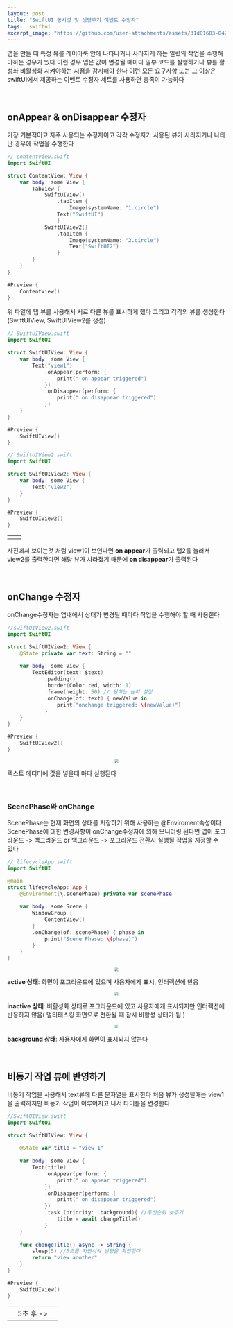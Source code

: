 ```yaml
---
layout: post
title: "SwiftUI 동시성 및 생명주기 이벤트 수정자"
tags:  swiftui 
excerpt_image: "https://github.com/user-attachments/assets/31d01603-8427-4c7f-9fd0-54d4431d316b"
---
```


앱을 만들 때 특정 뷰를 레이아룩 안에 나타나거나 사라지게 하는 일련의 작업을 수행해야하는 경우가 있다 이런 경우 앱은 값이 변경될 때마다 일부 코드를 실행하거나 뷰를 활성화 비활성화 시켜야하는 시점을 감지해야 한다 이런 모든 요구사항 또는 그 이상은 swiftUI에서 제공하는 이벤트 수정자 세트를 사용하면 충족이 가능하다

&nbsp;

## onAppear & onDisappear 수정자

가장 기본적이고 자주 사용되는 수정자이고 각각 수정자가 사용된 뷰가 사라지거나 나타난 경우에 작업을 수행한다

``` swift
// contentview.swift
import SwiftUI

struct ContentView: View {
    var body: some View {
        TabView {
            SwiftUIView()
                .tabItem {
                    Image(systemName: "1.circle")
                Text("SwiftUI")
                }
            SwiftUIView2()
                .tabItem {
                    Image(systemName: "2.circle")
                    Text("SwiftUI2")
                }
        }
    }
}

#Preview {
    ContentView()
}
```

위 파일에 탭 뷰를 사용해서 서로 다른 뷰를 표시하게 했다 그리고 각각의 뷰를 생성한다 (SwiftUIView, SwiftUIView2를 생성)

``` swift
// SwiftUIView.swift
import SwiftUI

struct SwiftUIView: View {
    var body: some View {
        Text("view1")
            .onAppear(perform: {
                print(" on appear triggered")
            })
            .onDisappear(perform: {
                print(" on disappear triggered")
            })
    }
}

#Preview {
    SwiftUIView()
}
```

``` swift
// SwiftUIView2.swift
import SwiftUI

struct SwiftUIView2: View {
    var body: some View {
        Text("view2")
    }
}

#Preview {
    SwiftUIView2()
}

```

<table><td><center><img alt="" src="https://github.com/user-attachments/assets/31d01603-8427-4c7f-9fd0-54d4431d316b" style="zoom:30%;" /></center></td><td><center><img alt="" src="https://github.com/user-attachments/assets/141b1941-4702-4f8c-b776-49dd18b7de13" style="zoom:30%;" /></center></td></table>

사진에서 보이는것 처럼 view1이 보인다면 **on appear**가 출력되고 탭2를 눌러서 view2를 출력한다면 해당 뷰가 사라졌기 때문에 **on disappear**가 출력된다

&nbsp;

## onChange 수정자

onChange수정자는 앱내에서 상태가 변경될 때마다 작업을 수행해야 할 때 사용한다

``` swift
//swiftUIView2.swift
import SwiftUI

struct SwiftUIView2: View {
    @State private var text: String = ""
    
    var body: some View {
        TextEditor(text: $text)
            .padding()
            .border(Color.red, width: 1)
            .frame(height: 50) // 원하는 높이 설정
            .onChange(of: text) { newValue in
                print("onchange triggered: \(newValue)")
            }
    }
}

#Preview {
    SwiftUIView2()
}
```

<center>
<img src="https://github.com/user-attachments/assets/8e9f0825-f0e9-426b-bef9-695ea59c8b30" style="zoom:50%;">
</center>

텍스트 에디터에 값을 넣을때 마다 실행된다

&nbsp;

### ScenePhase와 onChange

ScenePhase는 현재 화면의 상태를 저장하기 위해 사용하는 @Enviroment속성이다 ScenePhase에 대한 변경사항이 onChange수정자에 의해 모니터링 된다면 앱이 포그라운드 -> 백그라운드 or 백그라운드 -> 포그라운드 전환시 실행될 작업을 지정할 수 있다
``` swift
// lifecycleApp.swift
import SwiftUI

@main
struct lifecycleApp: App {
    @Environment(\.scenePhase) private var scenePhase
    
    var body: some Scene {
        WindowGroup {
            ContentView()
        }
        .onChange(of: scenePhase) { phase in
            print("Scene Phase: \(phase)")
        }
    }
}
```

<center>
<img src="https://github.com/user-attachments/assets/8993c0d2-2c6b-4957-90d7-2bb38a7d838d" style="zoom:50%;">
</center>

**active 상태**: 화면이 포그라운드에 있으며 사용자에게 표시, 인터랙션에 반응

<center>
<img src="https://github.com/user-attachments/assets/f2ba15f1-c345-40db-bdd5-77aafd5ab685" style="zoom:50%;">
</center>

**inactive 상태**: 비활성화 상태로 포그라운드에 있고 사용자에게 표시되지만 인터랙션에 반응하지 않음( 멀티태스킹 화면으로 전환될 때 잠시 비활성 상태가 됨 )

<center>
<img src="https://github.com/user-attachments/assets/16e6da93-67d1-4fc2-80cc-017b678f630c" style="zoom:50%;">
</center>

**background 상태**: 사용자에게 화면이 표시되지 않는다

&nbsp;

## 비동기  작업 뷰에 반영하기

비동기 작업을 사용해서 text뷰에 다른 문자열을 표시한다 처음 뷰가 생성될때는 view1을 출력하지만 비동기 작업이 이루어지고 나서 타이틀을 변경한다

``` swift
//SwiftUIView.swift
import SwiftUI

struct SwiftUIView: View {
    
    @State var title = "view 1"
    
    var body: some View {
        Text(title)
            .onAppear(perform: {
                print(" on appear triggered")
            })
            .onDisappear(perform: {
                print(" on disappear triggered")
            })
            .task (priority: .background){ //우선순위 늦추기
                title = await changeTitle()
            }
    }
    
    func changeTitle() async -> String {
        sleep(5) //5초를 지연시켜 반영을 확인한다
        return "view another"
    }
}

#Preview {
    SwiftUIView()
}

```

<table><td><center><img alt="" src="https://github.com/user-attachments/assets/b6228bce-33b1-48c9-b57a-29641fc01f3f" style="zoom:30%;" /></center></td><td><center>5초 후 -></center></td><td><center><img alt="" src="https://github.com/user-attachments/assets/e1392736-dee5-404c-9bbb-2dfe9f4cee7b" style="zoom:30%;" /></center></td></table>
